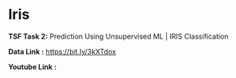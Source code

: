 # Iris
**TSF Task 2:** Prediction Using Unsupervised ML | IRIS Classification

**Data Link :** https://bit.ly/3kXTdox

**Youtube Link :** 
